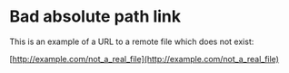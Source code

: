# Bad absolute path link

This is an example of a URL to a remote file which does not exist:

[http://example.com/not_a_real_file](http://example.com/not_a_real_file)

